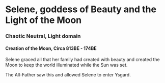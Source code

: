 # Selene, goddess of Beauty and the Light of the Moon
### Chaotic Neutral, Light domain

#### Creation of the Moon, Circa 813BE - 174BE

Selene graced all that her family had created with beauty and created the Moon to keep the world illuminated while the Sun was set.

The All-Father saw this and allowed Selene to enter Ysgard.
